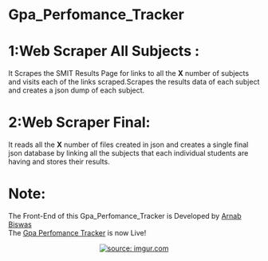 # Gpa_Perfomance_Tracker
# 1:Web Scraper All Subjects : 
  It Scrapes the SMIT Results Page for links to all the **X** number of subjects 
  and visits each of the links scraped.Scrapes the results data of each subject and creates a 
  json dump of each subject.
# 2:Web Scraper Final:
  It reads all the **X** number of files created in json and creates a single final json database by linking all the subjects that each       individual students are having and stores their results.
# Note:
  The Front-End of this Gpa_Perfomance_Tracker is Developed by [Arnab Biswas](https://github.com/ArnabBiswas2303)</br>
  The [Gpa Perfomance Tracker](http://www.smittracker.com) is now Live!</br>
  <center>
<a href="https://imgur.com/JByKzfV"><img src="https://i.imgur.com/JByKzfV.png" title="source: imgur.com" /></a></center>
